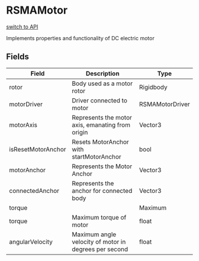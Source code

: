 # RSMAMotor
[switch to API](../../../Documentation/ScriptingAPI/en/RSMAMotor.md)

Implements properties and functionality of DC electric motor

## Fields
| Field | Description | Type |
|--|--|--|
|rotor|Body used as a motor rotor|Rigidbody|
|motorDriver|Driver connected to motor|RSMAMotorDriver|
|motorAxis|Represents the motor axis, emanating from origin|Vector3|
|isResetMotorAnchor|Resets MotorAnchor with startMotorAnchor|bool|
|motorAnchor|Represents the Motor Anchor|Vector3|
|connectedAnchor|Represents the anchor for connected body|Vector3|
|torque||Maximum|
|torque|Maximum torque of motor|float|
|angularVelocity|Maximum angle velocity of motor in degrees per second|float|
